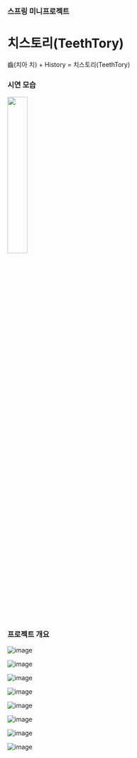 ### 스프링 미니프로젝트
# 치스토리(TeethTory)

齒(치아 치) + History = 치스토리(TeethTory)

### 시연 모습

<img src="https://user-images.githubusercontent.com/18097984/168519616-efdbabc9-c190-4f29-a7ec-36495e061eb3.gif" width="30%" />

### 프로젝트 개요
![image](https://user-images.githubusercontent.com/18097984/168517009-a164e64d-9562-4ea5-b480-d04a383fa0ac.png)

![image](https://user-images.githubusercontent.com/18097984/168517146-556691a5-f664-4271-a4e9-67eb210d10ec.png)

![image](https://user-images.githubusercontent.com/18097984/168517084-3c853cbf-3f4a-4bb0-8512-3ebbc466c456.png)

![image](https://user-images.githubusercontent.com/18097984/168517093-7a8d77ef-4a25-462a-aea2-9c5c2d5928fa.png)

![image](https://user-images.githubusercontent.com/18097984/168517324-b52478bd-ea56-4ad1-b61e-055dac747550.png)


![image](https://user-images.githubusercontent.com/18097984/168517297-d3073986-2fd8-472e-9198-fcaf6d80d597.png)


![image](https://user-images.githubusercontent.com/18097984/168516922-8e73feb6-46c5-427d-acaf-089387353df4.png)

![image](https://user-images.githubusercontent.com/18097984/168516929-0c7a3103-d686-4b40-9dde-081fe7b65385.png)
